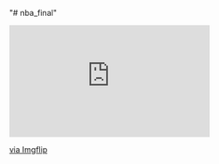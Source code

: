 "# nba_final" 
<div style="width:360px;max-width:100%;"><div style="height:0;padding-bottom:56.11%;position:relative;"><iframe width="360" height="202" style="position:absolute;top:0;left:0;width:100%;height:100%;" frameBorder="0" src="https://imgflip.com/embed/70vqx3"></iframe></div><p><a href="https://imgflip.com/gif/70vqx3">via Imgflip</a></p></div>
